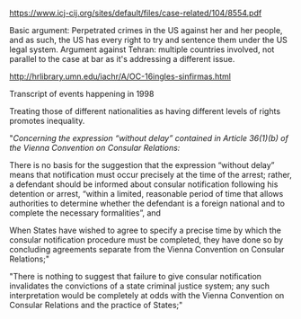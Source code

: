 https://www.icj-cij.org/sites/default/files/case-related/104/8554.pdf

Basic argument: Perpetrated crimes in the US against her and her people, and as such, the US has every right to try and sentence them under the US legal system.
Argument against Tehran: multiple countries involved, not parallel to the case at bar as it's addressing a different issue.

http://hrlibrary.umn.edu/iachr/A/OC-16ingles-sinfirmas.html

Transcript of events happening in 1998

Treating those of different nationalities as having different levels of rights promotes inequality.

"_Concerning the expression “without delay” contained in Article 36(1)(b) of the Vienna Convention on Consular Relations:_

There is no basis for the suggestion that the expression “without delay” means that notification must occur precisely at the time of the arrest; rather, a defendant should be informed about consular notification following his detention or arrest, “within a limited, reasonable period of time that allows authorities to determine whether the defendant is a foreign national and to complete the necessary formalities”, and

When States have wished to agree to specify a precise time by which the consular notification procedure must be completed, they have done so by concluding agreements separate from the Vienna Convention on Consular Relations;"

"There is nothing to suggest that failure to give consular notification invalidates the convictions of a state criminal justice system; any such interpretation would be completely at odds with the Vienna Convention on Consular Relations and the practice of States;"

